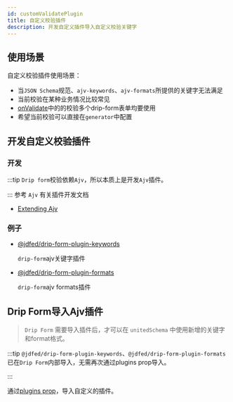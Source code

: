 ```yaml
---
id: customValidatePlugin
title: 自定义校验插件
description: 开发自定义插件导入自定义校验关键字
---
```


## 使用场景
自定义校验插件使用场景：

* 当`JSON Schema`规范、`ajv-keywords`、`ajv-formats`所提供的关键字无法满足
* 当前校验在某种业务情况比较常见
* [onValidate](../API/formProp/onValidate)中的的校验多个drip-form表单均要使用
* 希望当前校验可以直接在`generator`中配置

## 开发自定义校验插件

### 开发

:::tip
`Drip form`校验依赖`Ajv`，所以本质上是开发`Ajv`插件。

:::
参考 `Ajv` 有关插件开发文档
- [Extending Ajv](https://ajv.js.org/packages/#plugins)

### 例子

- [@jdfed/drip-form-plugin-keywords](https://github.com/JDFED/drip-form/tree/dev/packages/drip-form-plugin-keywords)

  `drip-form`ajv关键字插件

- [@jdfed/drip-form-plugin-formats](https://github.com/JDFED/drip-form/tree/dev/packages/drip-form-plugin-formats)

  `drip-form`ajv formats插件

## Drip Form导入Ajv插件

> `Drip Form` 需要导入插件后，才可以在 `unitedSchema` 中使用新增的关键字和format格式。

:::tip
`@jdfed/drip-form-plugin-keywords`、`@jdfed/drip-form-plugin-formats`已在`Drip Form`内部导入，无需再次通过plugins prop导入。

:::

通过[plugins prop](../API/formProp/plugins)，导入自定义的插件。
